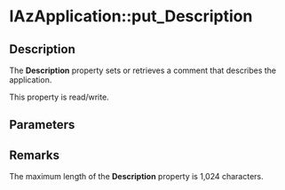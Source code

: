 # IAzApplication::put_Description

## Description

The **Description** property sets or retrieves a comment that describes the application.

This property is read/write.

## Parameters

## Remarks

The maximum length of the **Description** property is 1,024 characters.